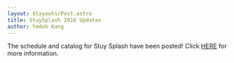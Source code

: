 ```yaml
---
layout: $layouts/Post.astro
title: StuySplash 2016 Updates
author: Yedoh Kang
---
```

The schedule and catalog for Stuy Splash have been posted! Click [HERE](/resources/stuysplash2016) for more information.
